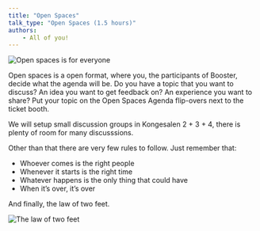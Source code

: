 ```yaml
---
title: "Open Spaces"
talk_type: "Open Spaces (1.5 hours)"
authors:
    - All of you!
---
```


![Open spaces is for everyone](/images/open_spaces.jpg)

Open spaces is a open format, where you, the participants of Booster, decide what the agenda will be. Do you have a topic that you want to discuss? An idea you want to get feedback on? An experience you want to share? Put your topic on the Open Spaces Agenda flip-overs next to the ticket booth. 

We will setup small discussion groups in Kongesalen 2 + 3 + 4, there is plenty of room for many discusssions.

Other than that there are very few rules to follow. Just remember that: 

- Whoever comes is the right people
- Whenever it starts is the right time
- Whatever happens is the only thing that could have
- When it’s over, it’s over

And finally, the law of two feet.

![The law of two feet](/images/law_of_two_feet.png)